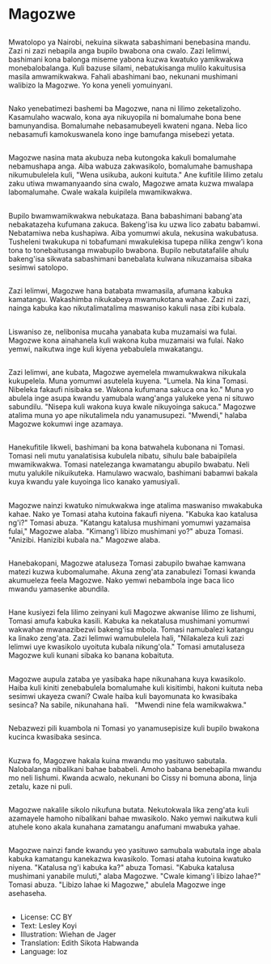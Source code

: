 # Magozwe

##
Mwatolopo ya Nairobi, nekuina sikwata sabashimani benebasina mandu. Zazi ni zazi nebapila anga bupilo bwabona ona cwalo. Zazi lelimwi, bashimani kona balonga miseme yabona kuzwa kwatuko yamikwakwa monebalobalanga. Kuli bazuse silami, nebatukisanga mulilo kakuitusisa masila amwamikwakwa. Fahali abashimani bao, nekunani mushimani walibizo la Magozwe. Yo kona yeneli yomuinyani.

##
Nako yenebatimezi bashemi ba Magozwe, nana ni lilimo zeketalizoho. Kasamulaho wacwalo, kona aya nikuyopila ni bomalumahe bona bene bamunyandisa. Bomalumahe nebasamubeyeli kwateni ngana. Neba lico nebasamufi kamokuswanela kono inge bamufanga misebezi yetata.

##
Magozwe nasina mata akubuza neba kutongoka kakuli bomalumahe nebamushapa anga. Aiba wabuza zakwasikolo, bomalumahe bamushapa nikumubulelela kuli, "Wena usikuba, aukoni kuituta." Ane kufitile lilimo zetalu zaku utiwa mwamanyaando sina cwalo, Magozwe amata kuzwa mwalapa labomalumahe. Cwale wakala kuipilela mwamikwakwa.

##
Bupilo bwamwamikwakwa nebukataza. Bana babashimani babang'ata nebakatazeha kufumana zakuca. Bakeng'isa ku uzwa lico zabatu babamwi. Nebatamiwa neba kushapiwa. Aiba yomumwi akula, nekusina wakubatusa. Tusheleni twakukupa ni tobafumani mwakulekisa tupepa nilika zengw'i kona tona to tonebaitusanga mwabupilo bwabona. Bupilo nebutatafalile ahulu bakeng'isa sikwata sabashimani banebalata kulwana nikuzamaisa sibaka sesimwi satolopo.

##
Zazi lelimwi, Magozwe hana batabata mwamasila, afumana kabuka kamatangu. Wakashimba nikukabeya mwamukotana wahae. Zazi ni zazi, nainga kabuka kao nikutalimatalima maswaniso kakuli nasa zibi kubala.

##
Liswaniso ze, nelibonisa mucaha yanabata kuba muzamaisi wa fulai. Magozwe kona ainahanela kuli wakona kuba muzamaisi wa fulai. Nako yemwi, naikutwa inge kuli kiyena yebabulela mwakatangu.

##
Zazi lelimwi, ane kubata, Magozwe ayemelela mwamukwakwa nikukala kukupelela. Muna yomumwi asutelela kuyena. "Lumela. Na kina Tomasi. Nibeleka fakaufi nisibaka se. Wakona kufumana sakuca ona ko." Muna yo abulela inge asupa kwandu yamubala wang'anga yalukeke yena ni situwo sabundilu. "Nisepa kuli wakona kuya kwale nikuyoinga sakuca." Magozwe atalima muna yo ape nikutalimela ndu yanamusupezi. "Mwendi," halaba Magozwe kokumwi inge azamaya.

##
Hanekufitile likweli, bashimani ba kona batwahela kubonana ni Tomasi. Tomasi neli mutu yanalatisisa kubulela nibatu, sihulu bale babaipilela mwamikwakwa. Tomasi natelezanga kwamatangu abupilo bwabatu. Neli mutu yalukile nikuikuteka. Hamulawo wacwalo, bashimani babamwi bakala kuya kwandu yale kuyoinga lico kanako yamusiyali.

##
Magozwe nainzi kwatuko nimukwakwa inge atalima maswaniso mwakabuka kahae. Nako ye Tomasi ataha kutoina fakaufi niyena. "Kabuka kao katalusa ng'i?" Tomasi abuza. "Katangu katalusa mushimani yomumwi yazamaisa fulai," Magozwe alaba. "Kimang'i libizo mushimani yo?" abuza Tomasi. "Anizibi. Hanizibi kubala na." Magozwe alaba.

##
Hanebakopani, Magozwe ataluseza Tomasi zabupilo bwahae kamwana matezi kuzwa kubomalumahe. Akuna zeng'ata zanabulezi Tomasi kwanda akumueleza feela Magozwe. Nako yemwi nebambola inge baca lico mwandu yamasenke abundila.

##
Hane kusiyezi fela lilimo zeinyani kuli Magozwe akwanise lilimo ze lishumi, Tomasi amufa kabuka kasili. Kabuka ka nekatalusa mushimani yomumwi wakwahae mwanazibezwi bakeng'isa mbola. Tomasi namubalezi katangu ka linako zeng'ata. Zazi lelimwi wamubulelela hali, "Nilakaleza kuli zazi lelimwi uye kwasikolo uyoituta kubala nikung'ola." Tomasi amutaluseza Magozwe kuli kunani sibaka ko banana kobaituta.

##
Magozwe aupula zataba ye yasibaka hape nikunahana kuya kwasikolo. Haiba kuli kiniti zenebabulela bomalumahe kuli kisitimbi, hakoni kuituta neba sesimwi ukayeza cwani? Cwale haiba kuli bayomunata ko kwasibaka sesinca? Na sabile, nikunahana hali.   "Mwendi nine fela wamikwakwa."

##
Nebazwezi pili kuambola ni Tomasi yo yanamusepisize kuli bupilo bwakona kucinca kwasibaka sesinca.

##
Kuzwa fo, Magozwe hakala kuina mwandu mo yasituwo sabutala. Nalobalanga nibalikani bahae bababeli. Amoho babana benebapila mwandu mo neli lishumi. Kwanda acwalo, nekunani bo Cissy ni bomuna abona, linja zetalu, kaze ni puli.

##
Magozwe nakalile sikolo nikufuna butata. Nekutokwala lika zeng'ata kuli azamayele hamoho nibalikani bahae mwasikolo. Nako yemwi naikutwa kuli atuhele kono akala kunahana zamatangu anafumani mwabuka yahae.

##
Magozwe nainzi fande kwandu yeo yasituwo samubala wabutala inge abala kabuka kamatangu kanekazwa kwasikolo. Tomasi ataha kutoina kwatuko niyena. "Katalusa ng'i kabuka ka?" abuza Tomasi. "Kabuka katalusa mushimani yanabile muluti," alaba Magozwe. "Cwale kimang'i libizo lahae?" Tomasi abuza. "Libizo lahae ki Magozwe," abulela Magozwe inge asehaseha.

##
* License: CC BY
* Text: Lesley Koyi
* Illustration: Wiehan de Jager
* Translation: Edith Sikota Habwanda
* Language: loz
